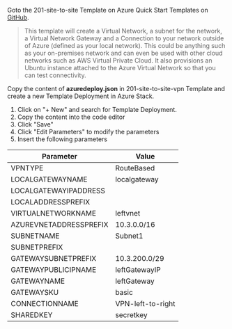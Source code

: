 Goto the 201-site-to-site Template on Azure Quick Start Templates on [GitHub](https://github.com/Azure/azure-quickstart-templates/tree/master/201-site-to-site-vpn).

> This template will create a Virtual Network, a subnet for the network, a Virtual Network Gateway and a Connection to your network outside of Azure (defined as your local network). This could be anything such as your on-premises network and can even be used with other cloud networks such as AWS Virtual Private Cloud. It also provisions an Ubuntu instance attached to the Azure Virtual Network so that you can test connectivity.

Copy the content of **azuredeploy.json** in 201-site-to-site-vpn Template and create a new Template Deployment in Azure Stack.



 1. Click on "+ New" and search for Template Deployment.
 2. Copy the content into the code editor
 3. Click "Save"
 4. Click "Edit Parameters" to modify the parameters
 5. Insert the following parameters
 

| __Parameter__ | __Value__ | 
| ------------- | --------- |
| VPNTYPE | RouteBased | 
| LOCALGATEWAYNAME | localgateway |
| LOCALGATEWAYIPADDRESS | |
| LOCALADDRESSPREFIX | |
| VIRTUALNETWORKNAME | leftvnet |
| AZUREVNETADDRESSPREFIX | 10.3.0.0/16 |
| SUBNETNAME | Subnet1 |
| SUBNETPREFIX | |
| GATEWAYSUBNETPREFIX | 10.3.200.0/29 |
| GATEWAYPUBLICIPNAME | leftGatewayIP |
| GATEWAYNAME | leftGateway | 
| GATEWAYSKU | basic |
| CONNECTIONNAME | VPN-left-to-right |
| SHAREDKEY | secretkey |


